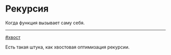 # Рекурсия

Когда функция вызывает саму себя.

---
[\#хвост](./meta_hvost.md)

Есть такая штука, как хвостовая оптимизация рекурсии.